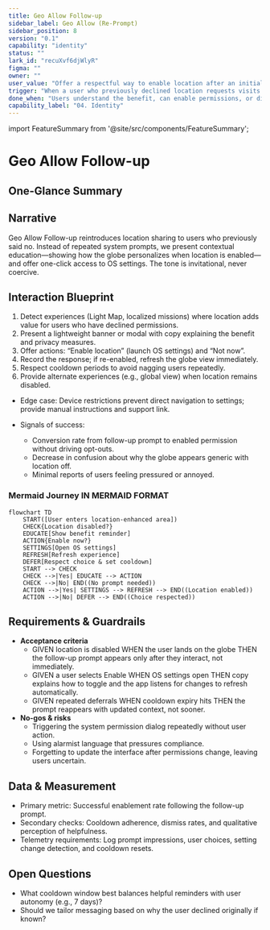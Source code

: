 ```yaml
---
title: Geo Allow Follow-up
sidebar_label: Geo Allow (Re-Prompt)
sidebar_position: 8
version: "0.1"
capability: "identity"
status: ""
lark_id: "recuXvf6djWlyR"
figma: ""
owner: ""
user_value: "Offer a respectful way to enable location after an initial refusal"
trigger: "When a user who previously declined location requests visits relevant experiences"
done_when: "Users understand the benefit, can enable permissions, or dismiss without friction"
capability_label: "04. Identity"
---
```


import FeatureSummary from '@site/src/components/FeatureSummary';

# Geo Allow Follow-up

## One-Glance Summary

<FeatureSummary />

## Narrative
Geo Allow Follow-up reintroduces location sharing to users who previously said no. Instead of repeated system prompts, we present contextual education—showing how the globe personalizes when location is enabled—and offer one-click access to OS settings. The tone is invitational, never coercive.

## Interaction Blueprint
1. Detect experiences (Light Map, localized missions) where location adds value for users who have declined permissions.
2. Present a lightweight banner or modal with copy explaining the benefit and privacy measures.
3. Offer actions: “Enable location” (launch OS settings) and “Not now”.
4. Record the response; if re-enabled, refresh the globe view immediately.
5. Respect cooldown periods to avoid nagging users repeatedly.
6. Provide alternate experiences (e.g., global view) when location remains disabled.

- Edge case: Device restrictions prevent direct navigation to settings; provide manual instructions and support link.

- Signals of success:
  - Conversion rate from follow-up prompt to enabled permission without driving opt-outs.
  - Decrease in confusion about why the globe appears generic with location off.
  - Minimal reports of users feeling pressured or annoyed.

### Mermaid Journey IN MERMAID FORMAT

```mermaid
flowchart TD
    START([User enters location-enhanced area])
    CHECK{Location disabled?}
    EDUCATE[Show benefit reminder]
    ACTION{Enable now?}
    SETTINGS[Open OS settings]
    REFRESH[Refresh experience]
    DEFER[Respect choice & set cooldown]
    START --> CHECK
    CHECK -->|Yes| EDUCATE --> ACTION
    CHECK -->|No| END((No prompt needed))
    ACTION -->|Yes| SETTINGS --> REFRESH --> END((Location enabled))
    ACTION -->|No| DEFER --> END((Choice respected))
```

## Requirements & Guardrails
- **Acceptance criteria**
  - GIVEN location is disabled WHEN the user lands on the globe THEN the follow-up prompt appears only after they interact, not immediately.
  - GIVEN a user selects Enable WHEN OS settings open THEN copy explains how to toggle and the app listens for changes to refresh automatically.
  - GIVEN repeated deferrals WHEN cooldown expiry hits THEN the prompt reappears with updated context, not sooner.
- **No-gos & risks**
  - Triggering the system permission dialog repeatedly without user action.
  - Using alarmist language that pressures compliance.
  - Forgetting to update the interface after permissions change, leaving users uncertain.

## Data & Measurement
- Primary metric: Successful enablement rate following the follow-up prompt.
- Secondary checks: Cooldown adherence, dismiss rates, and qualitative perception of helpfulness.
- Telemetry requirements: Log prompt impressions, user choices, setting change detection, and cooldown resets.

## Open Questions
- What cooldown window best balances helpful reminders with user autonomy (e.g., 7 days)?
- Should we tailor messaging based on why the user declined originally if known?
